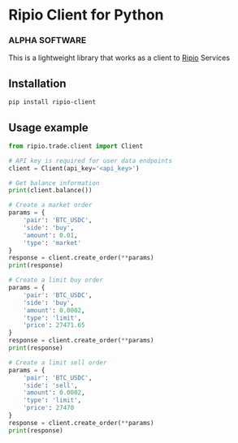 # Ripio Client for Python
###  ALPHA SOFTWARE


This is a lightweight library that works as a client to [Ripio](https://www.ripio.com) Services

## Installation
```bash
pip install ripio-client
```

## Usage example
```python
from ripio.trade.client import Client

# API key is required for user data endpoints
client = Client(api_key='<api_key>')

# Get balance information
print(client.balance())

# Create a market order
params = {
	'pair': 'BTC_USDC',
	'side': 'buy',
	'amount': 0.01,
	'type': 'market'
}
response = client.create_order(**params)
print(response)

# Create a limit buy order
params = {
	'pair': 'BTC_USDC',
	'side': 'buy',
	'amount': 0.0002,
	'type': 'limit',
	'price': 27471.65
}
response = client.create_order(**params)
print(response)

# Create a limit sell order
params = {
	'pair': 'BTC_USDC',
	'side': 'sell',
	'amount': 0.0002,
	'type': 'limit',
	'price': 27470
}
response = client.create_order(**params)
print(response)

```
